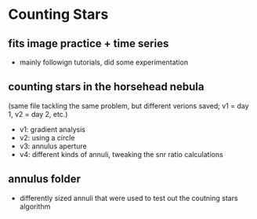 # Counting Stars
## fits image practice + time series
- mainly followign tutorials, did some experimentation

## counting stars in the horsehead nebula
(same file tackling the same problem, but different verions saved; v1 = day 1, v2 = day 2, etc.)
- v1: gradient analysis 
- v2: using a circle 
- v3: annulus aperture 
- v4: different kinds of annuli, tweaking the snr ratio calculations

## annulus folder
- differently sized annuli that were used to test out the coutning stars algorithm
